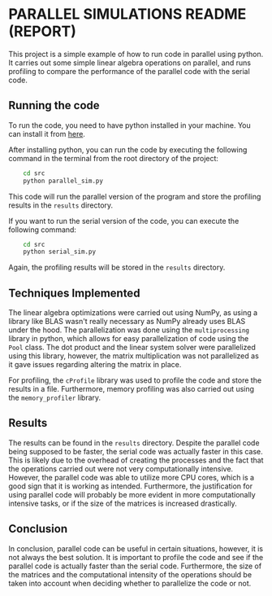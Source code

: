 # PARALLEL SIMULATIONS README (REPORT)

This project is a simple example of how to run code in parallel using python. It carries out some simple linear algebra operations on parallel, and runs profiling to compare the performance of the parallel code with the serial code.

## Running the code

To run the code, you need to have python installed in your machine. You can install it from [here](https://www.python.org/downloads/).

After installing python, you can run the code by executing the following command in the terminal from the root directory of the project:

```bash
    cd src
    python parallel_sim.py
```

This code will run the parallel version of the program and store the profiling results in the `results` directory.

If you want to run the serial version of the code, you can execute the following command:

```bash
    cd src
    python serial_sim.py
```

Again, the profiling results will be stored in the `results` directory.

## Techniques Implemented

The linear algebra optimizations were carried out using NumPy, as using a library like BLAS wasn't really necessary as NumPy already uses BLAS under the hood. The parallelization was done using the `multiprocessing` library in python, which allows for easy parallelization of code using the `Pool` class. The dot product and the linear system solver were parallelized using this library, however, the matrix multiplication was not parallelized as it gave issues regarding altering the matrix in place.

For profiling, the `cProfile` library was used to profile the code and store the results in a file. Furthermore, memory profiling was also carried out using the `memory_profiler` library.

## Results

The results can be found in the `results` directory. Despite the parallel code being supposed to be faster, the serial code was actually faster in this case. This is likely due to the overhead of creating the processes and the fact that the operations carried out were not very computationally intensive. However, the parallel code was able to utilize more CPU cores, which is a good sign that it is working as intended. Furthermore, the justification for using parallel code will probably be more evident in more computationally intensive tasks, or if the size of the matrices is increased drastically.

## Conclusion

In conclusion, parallel code can be useful in certain situations, however, it is not always the best solution. It is important to profile the code and see if the parallel code is actually faster than the serial code. Furthermore, the size of the matrices and the computational intensity of the operations should be taken into account when deciding whether to parallelize the code or not.